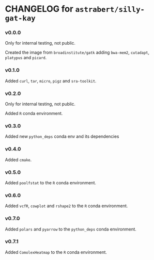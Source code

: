 # CHANGELOG for `astrabert/silly-gat-kay`

### v0.0.0

Only for internal testing, not public.

Created the image from `broadinstitute/gatk` adding `bwa-mem2`, `cutadapt`, `platypus` and `picard`.

### v0.1.0

Added `curl`, `tar`, `micro`, `pigz` and `sra-toolkit`.

### v0.2.0

Only for internal testing, not public.

Added `R` conda environment.

### v0.3.0

Added new `python_deps` conda env and its dependencies

### v0.4.0

Added `cmake`.

### v0.5.0

Added `poolfstat` to the `R` conda environment.

### v0.6.0

Added `vcfR`, `cowplot` and `rshape2` to the `R` conda environment.

### v0.7.0

Added `polars` and `pyarrow` to the `python_deps` conda environment.

### v0.7.1

Added `ComolexHeatmap` to the `R` conda environment.